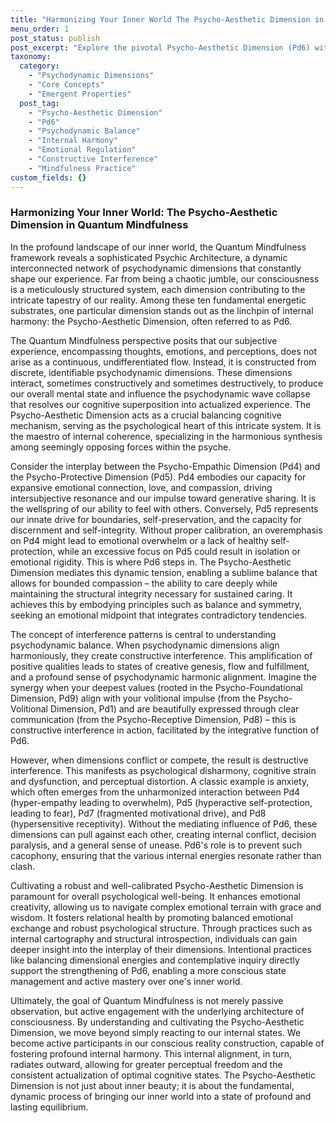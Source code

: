 ```yaml
---
title: "Harmonizing Your Inner World The Psycho-Aesthetic Dimension in Quantum Mindfulness"
menu_order: 1
post_status: publish
post_excerpt: "Explore the pivotal Psycho-Aesthetic Dimension (Pd6) within the Quantum Mindfulness framework, understanding its crucial role in balancing internal forces. Learn how this dimension fosters psychological coherence by mediating between seemingly opposing psychodynamic energies. Discover how its harmonious function prevents destructive interference and cultivates inner equilibrium for a richer, more aligned experience of reality."
taxonomy:
  category:
    - "Psychodynamic Dimensions"
    - "Core Concepts"
    - "Emergent Properties"
  post_tag:
    - "Psycho-Aesthetic Dimension"
    - "Pd6"
    - "Psychodynamic Balance"
    - "Internal Harmony"
    - "Emotional Regulation"
    - "Constructive Interference"
    - "Mindfulness Practice"
custom_fields: {}
---
```


### Harmonizing Your Inner World: The Psycho-Aesthetic Dimension in Quantum Mindfulness

In the profound landscape of our inner world, the Quantum Mindfulness framework reveals a sophisticated Psychic Architecture, a dynamic interconnected network of psychodynamic dimensions that constantly shape our experience. Far from being a chaotic jumble, our consciousness is a meticulously structured system, each dimension contributing to the intricate tapestry of our reality. Among these ten fundamental energetic substrates, one particular dimension stands out as the linchpin of internal harmony: the Psycho-Aesthetic Dimension, often referred to as Pd6.

The Quantum Mindfulness perspective posits that our subjective experience, encompassing thoughts, emotions, and perceptions, does not arise as a continuous, undifferentiated flow. Instead, it is constructed from discrete, identifiable psychodynamic dimensions. These dimensions interact, sometimes constructively and sometimes destructively, to produce our overall mental state and influence the psychodynamic wave collapse that resolves our cognitive superposition into actualized experience. The Psycho-Aesthetic Dimension acts as a crucial balancing cognitive mechanism, serving as the psychological heart of this intricate system. It is the maestro of internal coherence, specializing in the harmonious synthesis among seemingly opposing forces within the psyche.

Consider the interplay between the Psycho-Empathic Dimension (Pd4) and the Psycho-Protective Dimension (Pd5). Pd4 embodies our capacity for expansive emotional connection, love, and compassion, driving intersubjective resonance and our impulse toward generative sharing. It is the wellspring of our ability to feel with others. Conversely, Pd5 represents our innate drive for boundaries, self-preservation, and the capacity for discernment and self-integrity. Without proper calibration, an overemphasis on Pd4 might lead to emotional overwhelm or a lack of healthy self-protection, while an excessive focus on Pd5 could result in isolation or emotional rigidity. This is where Pd6 steps in. The Psycho-Aesthetic Dimension mediates this dynamic tension, enabling a sublime balance that allows for bounded compassion – the ability to care deeply while maintaining the structural integrity necessary for sustained caring. It achieves this by embodying principles such as balance and symmetry, seeking an emotional midpoint that integrates contradictory tendencies.

The concept of interference patterns is central to understanding psychodynamic balance. When psychodynamic dimensions align harmoniously, they create constructive interference. This amplification of positive qualities leads to states of creative genesis, flow and fulfillment, and a profound sense of psychodynamic harmonic alignment. Imagine the synergy when your deepest values (rooted in the Psycho-Foundational Dimension, Pd9) align with your volitional impulse (from the Psycho-Volitional Dimension, Pd1) and are beautifully expressed through clear communication (from the Psycho-Receptive Dimension, Pd8) – this is constructive interference in action, facilitated by the integrative function of Pd6.

However, when dimensions conflict or compete, the result is destructive interference. This manifests as psychological disharmony, cognitive strain and dysfunction, and perceptual distortion. A classic example is anxiety, which often emerges from the unharmonized interaction between Pd4 (hyper-empathy leading to overwhelm), Pd5 (hyperactive self-protection, leading to fear), Pd7 (fragmented motivational drive), and Pd8 (hypersensitive receptivity). Without the mediating influence of Pd6, these dimensions can pull against each other, creating internal conflict, decision paralysis, and a general sense of unease. Pd6's role is to prevent such cacophony, ensuring that the various internal energies resonate rather than clash.

Cultivating a robust and well-calibrated Psycho-Aesthetic Dimension is paramount for overall psychological well-being. It enhances emotional creativity, allowing us to navigate complex emotional terrain with grace and wisdom. It fosters relational health by promoting balanced emotional exchange and robust psychological structure. Through practices such as internal cartography and structural introspection, individuals can gain deeper insight into the interplay of their dimensions. Intentional practices like balancing dimensional energies and contemplative inquiry directly support the strengthening of Pd6, enabling a more conscious state management and active mastery over one's inner world.

Ultimately, the goal of Quantum Mindfulness is not merely passive observation, but active engagement with the underlying architecture of consciousness. By understanding and cultivating the Psycho-Aesthetic Dimension, we move beyond simply reacting to our internal states. We become active participants in our conscious reality construction, capable of fostering profound internal harmony. This internal alignment, in turn, radiates outward, allowing for greater perceptual freedom and the consistent actualization of optimal cognitive states. The Psycho-Aesthetic Dimension is not just about inner beauty; it is about the fundamental, dynamic process of bringing our inner world into a state of profound and lasting equilibrium.